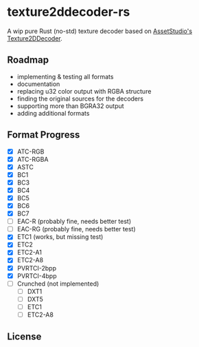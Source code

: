 # texture2ddecoder-rs

A wip pure Rust (no-std) texture decoder based on [AssetStudio's Texture2DDecoder](https://github.com/Perfare/AssetStudio/tree/master/Texture2DDecoder).

## Roadmap

- implementing & testing all formats
- documentation
- replacing u32 color output with RGBA structure
- finding the original sources for the decoders
- supporting more than BGRA32 output
- adding additional formats

## Format Progress
- [x] ATC-RGB
- [x] ATC-RGBA
- [x] ASTC
- [x] BC1
- [x] BC3
- [x] BC4
- [x] BC5
- [x] BC6
- [x] BC7
- [ ] EAC-R (probably fine, needs better test)
- [ ] EAC-RG (probably fine, needs better test)
- [x] ETC1 (works, but missing test)
- [x] ETC2
- [x] ETC2-A1
- [x] ETC2-A8
- [x] PVRTCI-2bpp
- [x] PVRTCI-4bpp
- [ ] Crunched (not implemented)
  - [ ] DXT1
  - [ ] DXT5
  - [ ] ETC1
  - [ ] ETC2-A8

## License

